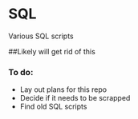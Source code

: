 SQL
===

Various SQL scripts

##Likely will get rid of this

### To do:
* Lay out plans for this repo
* Decide if it needs to be scrapped
* Find old SQL scripts
